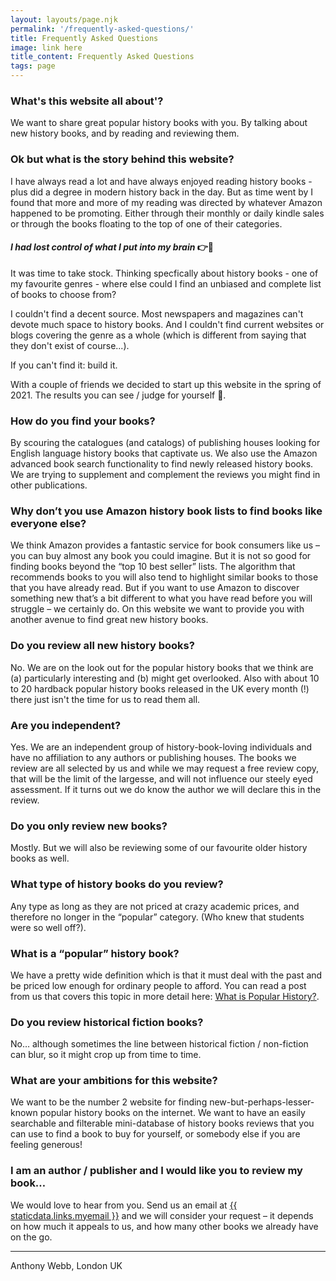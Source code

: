 ```yaml
---
layout: layouts/page.njk
permalink: '/frequently-asked-questions/'
title: Frequently Asked Questions
image: link here
title_content: Frequently Asked Questions
tags: page
---
```


### What's this website all about'?
We want to share great popular history books with you. By talking about new history books, and by reading and reviewing them.

### Ok but what is the story behind this website?

I have always read a lot and have always enjoyed reading history books - plus did a degree in modern history back in the day. But as time went by I found that more and more of my reading was directed by whatever Amazon happened to be promoting. Either through their monthly or daily kindle sales or through the books floating to the top of one of their categories.

#### *I had lost control of what I put into my brain* 👉🧠

It was time to take stock. Thinking specfically about history books - one of my favourite genres - where else could I find an unbiased and complete list of books to choose from?

I couldn't find a decent source. Most newspapers and magazines can't devote much space to history books. And I couldn't find current websites or blogs covering the genre as a whole (which is different from saying that they don't exist of course...).

If you can't find it: build it.

With a couple of friends we decided to start up this website in the spring of 2021. The results you can see / judge for yourself 🙂.

### How do you find your books?
By scouring the catalogues (and catalogs) of publishing houses looking for English language history books that captivate us. We also use the Amazon advanced book search functionality to find newly released history books.  We are trying to supplement and complement the reviews you might find in other publications.

### Why don’t you use Amazon history book lists to find books like everyone else?
We think Amazon provides a fantastic service for book consumers like us – you can buy almost any book you could imagine. But it is not so good for finding books beyond the “top 10 best seller” lists. The algorithm that recommends books to you will also tend to highlight similar books to those that you have already read. But if you want to use Amazon to discover something new that’s a bit different to what you have read before you will struggle – we certainly do. On this website we want to provide you with another avenue to find great new history books.

### Do you review all new history books?
No. We are on the look out for the popular history books that we think are (a) particularly interesting and (b) might get overlooked. Also with about 10 to 20 hardback popular history books released in the UK every month (!) there just isn't the time for us to read them all.

### Are you independent?
Yes. We are an independent group of history-book-loving individuals and have no affiliation to any authors or publishing houses. The books we review are all selected by us and while we may request a free review copy, that will be the limit of the largesse, and will not influence our steely eyed assessment. If it turns out we do know the author we will declare this in the review.

### Do you only review new books?
Mostly. But we will also be reviewing some of our favourite older history books as well.

### What type of history books do you review?
Any type as long as they are not priced at crazy academic prices, and therefore no longer in the “popular” category. (Who knew that students were so well off?).

### What is a “popular” history book?
We have a pretty wide definition which is that it must deal with the past and be priced low enough for ordinary people to afford. You can read a post from us that covers this topic in more detail here: [What is Popular History?](https://popularhistorybooks.com/2021/05/21/what-is-popular-history/).

### Do you review historical fiction books?
No… although sometimes the line between historical fiction / non-fiction can blur, so it might crop up from time to time.

### What are your ambitions for this website?
We want to be the number 2 website for finding new-but-perhaps-lesser-known popular history books on the internet. We want to have an easily searchable and filterable mini-database of history books reviews that you can use to find a book to buy for yourself, or somebody else if you are feeling generous!

### I am an author / publisher and I would like you to review my book…
We would love to hear from you. Send us an email at <a href="mailto:{{ staticdata.links.myemail }}">{{ staticdata.links.myemail }}</a> and we will consider your request – it depends on how much it appeals to us, and how many other books we already have on the go.

---
Anthony Webb, London UK